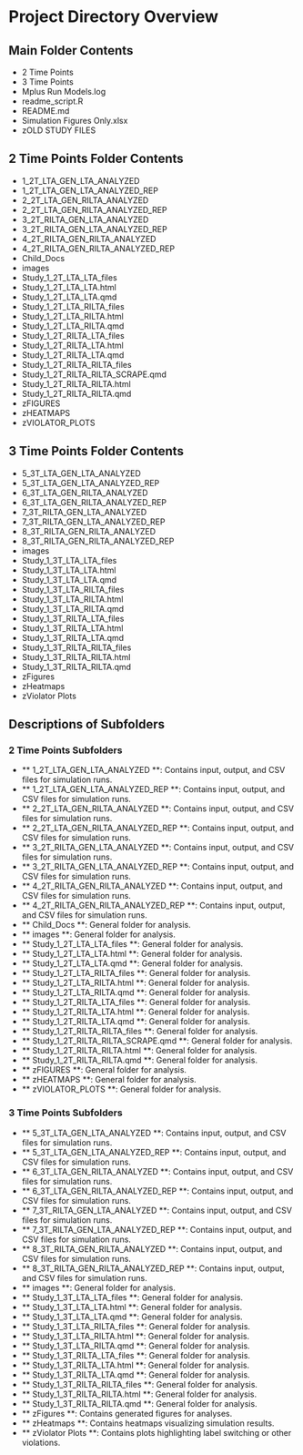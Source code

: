 # Project Directory Overview

## Main Folder Contents
-  2 Time Points
-  3 Time Points
-  Mplus Run Models.log
-  readme_script.R
-  README.md
-  Simulation Figures Only.xlsx
-  zOLD STUDY FILES

## 2 Time Points Folder Contents
-  1_2T_LTA_GEN_LTA_ANALYZED
-  1_2T_LTA_GEN_LTA_ANALYZED_REP
-  2_2T_LTA_GEN_RILTA_ANALYZED
-  2_2T_LTA_GEN_RILTA_ANALYZED_REP
-  3_2T_RILTA_GEN_LTA_ANALYZED
-  3_2T_RILTA_GEN_LTA_ANALYZED_REP
-  4_2T_RILTA_GEN_RILTA_ANALYZED
-  4_2T_RILTA_GEN_RILTA_ANALYZED_REP
-  Child_Docs
-  images
-  Study_1_2T_LTA_LTA_files
-  Study_1_2T_LTA_LTA.html
-  Study_1_2T_LTA_LTA.qmd
-  Study_1_2T_LTA_RILTA_files
-  Study_1_2T_LTA_RILTA.html
-  Study_1_2T_LTA_RILTA.qmd
-  Study_1_2T_RILTA_LTA_files
-  Study_1_2T_RILTA_LTA.html
-  Study_1_2T_RILTA_LTA.qmd
-  Study_1_2T_RILTA_RILTA_files
-  Study_1_2T_RILTA_RILTA_SCRAPE.qmd
-  Study_1_2T_RILTA_RILTA.html
-  Study_1_2T_RILTA_RILTA.qmd
-  zFIGURES
-  zHEATMAPS
-  zVIOLATOR_PLOTS

## 3 Time Points Folder Contents
-  5_3T_LTA_GEN_LTA_ANALYZED
-  5_3T_LTA_GEN_LTA_ANALYZED_REP
-  6_3T_LTA_GEN_RILTA_ANALYZED
-  6_3T_LTA_GEN_RILTA_ANALYZED_REP
-  7_3T_RILTA_GEN_LTA_ANALYZED
-  7_3T_RILTA_GEN_LTA_ANALYZED_REP
-  8_3T_RILTA_GEN_RILTA_ANALYZED
-  8_3T_RILTA_GEN_RILTA_ANALYZED_REP
-  images
-  Study_1_3T_LTA_LTA_files
-  Study_1_3T_LTA_LTA.html
-  Study_1_3T_LTA_LTA.qmd
-  Study_1_3T_LTA_RILTA_files
-  Study_1_3T_LTA_RILTA.html
-  Study_1_3T_LTA_RILTA.qmd
-  Study_1_3T_RILTA_LTA_files
-  Study_1_3T_RILTA_LTA.html
-  Study_1_3T_RILTA_LTA.qmd
-  Study_1_3T_RILTA_RILTA_files
-  Study_1_3T_RILTA_RILTA.html
-  Study_1_3T_RILTA_RILTA.qmd
-  zFigures
-  zHeatmaps
-  zViolator Plots

## Descriptions of Subfolders
### 2 Time Points Subfolders
- ** 1_2T_LTA_GEN_LTA_ANALYZED **: Contains input, output, and CSV files for simulation runs.
- ** 1_2T_LTA_GEN_LTA_ANALYZED_REP **: Contains input, output, and CSV files for simulation runs.
- ** 2_2T_LTA_GEN_RILTA_ANALYZED **: Contains input, output, and CSV files for simulation runs.
- ** 2_2T_LTA_GEN_RILTA_ANALYZED_REP **: Contains input, output, and CSV files for simulation runs.
- ** 3_2T_RILTA_GEN_LTA_ANALYZED **: Contains input, output, and CSV files for simulation runs.
- ** 3_2T_RILTA_GEN_LTA_ANALYZED_REP **: Contains input, output, and CSV files for simulation runs.
- ** 4_2T_RILTA_GEN_RILTA_ANALYZED **: Contains input, output, and CSV files for simulation runs.
- ** 4_2T_RILTA_GEN_RILTA_ANALYZED_REP **: Contains input, output, and CSV files for simulation runs.
- ** Child_Docs **: General folder for analysis.
- ** images **: General folder for analysis.
- ** Study_1_2T_LTA_LTA_files **: General folder for analysis.
- ** Study_1_2T_LTA_LTA.html **: General folder for analysis.
- ** Study_1_2T_LTA_LTA.qmd **: General folder for analysis.
- ** Study_1_2T_LTA_RILTA_files **: General folder for analysis.
- ** Study_1_2T_LTA_RILTA.html **: General folder for analysis.
- ** Study_1_2T_LTA_RILTA.qmd **: General folder for analysis.
- ** Study_1_2T_RILTA_LTA_files **: General folder for analysis.
- ** Study_1_2T_RILTA_LTA.html **: General folder for analysis.
- ** Study_1_2T_RILTA_LTA.qmd **: General folder for analysis.
- ** Study_1_2T_RILTA_RILTA_files **: General folder for analysis.
- ** Study_1_2T_RILTA_RILTA_SCRAPE.qmd **: General folder for analysis.
- ** Study_1_2T_RILTA_RILTA.html **: General folder for analysis.
- ** Study_1_2T_RILTA_RILTA.qmd **: General folder for analysis.
- ** zFIGURES **: General folder for analysis.
- ** zHEATMAPS **: General folder for analysis.
- ** zVIOLATOR_PLOTS **: General folder for analysis.
### 3 Time Points Subfolders
- ** 5_3T_LTA_GEN_LTA_ANALYZED **: Contains input, output, and CSV files for simulation runs.
- ** 5_3T_LTA_GEN_LTA_ANALYZED_REP **: Contains input, output, and CSV files for simulation runs.
- ** 6_3T_LTA_GEN_RILTA_ANALYZED **: Contains input, output, and CSV files for simulation runs.
- ** 6_3T_LTA_GEN_RILTA_ANALYZED_REP **: Contains input, output, and CSV files for simulation runs.
- ** 7_3T_RILTA_GEN_LTA_ANALYZED **: Contains input, output, and CSV files for simulation runs.
- ** 7_3T_RILTA_GEN_LTA_ANALYZED_REP **: Contains input, output, and CSV files for simulation runs.
- ** 8_3T_RILTA_GEN_RILTA_ANALYZED **: Contains input, output, and CSV files for simulation runs.
- ** 8_3T_RILTA_GEN_RILTA_ANALYZED_REP **: Contains input, output, and CSV files for simulation runs.
- ** images **: General folder for analysis.
- ** Study_1_3T_LTA_LTA_files **: General folder for analysis.
- ** Study_1_3T_LTA_LTA.html **: General folder for analysis.
- ** Study_1_3T_LTA_LTA.qmd **: General folder for analysis.
- ** Study_1_3T_LTA_RILTA_files **: General folder for analysis.
- ** Study_1_3T_LTA_RILTA.html **: General folder for analysis.
- ** Study_1_3T_LTA_RILTA.qmd **: General folder for analysis.
- ** Study_1_3T_RILTA_LTA_files **: General folder for analysis.
- ** Study_1_3T_RILTA_LTA.html **: General folder for analysis.
- ** Study_1_3T_RILTA_LTA.qmd **: General folder for analysis.
- ** Study_1_3T_RILTA_RILTA_files **: General folder for analysis.
- ** Study_1_3T_RILTA_RILTA.html **: General folder for analysis.
- ** Study_1_3T_RILTA_RILTA.qmd **: General folder for analysis.
- ** zFigures **: Contains generated figures for analyses.
- ** zHeatmaps **: Contains heatmaps visualizing simulation results.
- ** zViolator Plots **: Contains plots highlighting label switching or other violations.
